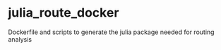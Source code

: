 # julia_route_docker
Dockerfile and scripts to generate the julia package needed for routing analysis
